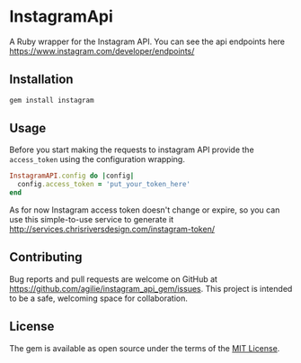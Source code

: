 # InstagramApi

A Ruby wrapper for the Instagram API. You can see the api endpoints here https://www.instagram.com/developer/endpoints/

## Installation

```ruby
gem install instagram
```

## Usage

Before you start making the requests to instagram API provide the `access_token` using the configuration
wrapping.

```ruby
InstagramAPI.config do |config|
  config.access_token = 'put_your_token_here'
end
```

As for now Instagram access token doesn't change or expire, so you can use this simple-to-use service
to generate it http://services.chrisriversdesign.com/instagram-token/

## Contributing

Bug reports and pull requests are welcome on GitHub at https://github.com/agilie/instagram_api_gem/issues. 
This project is intended to be a safe, welcoming space for collaboration.

## License

The gem is available as open source under the terms of the [MIT License](http://opensource.org/licenses/MIT).

